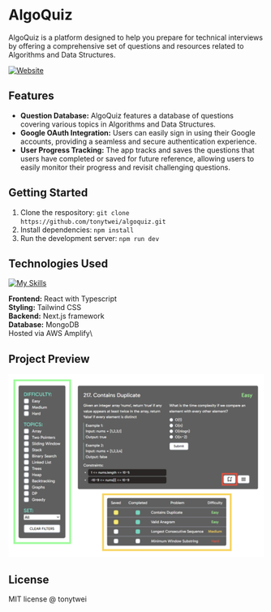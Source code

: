 
# AlgoQuiz
AlgoQuiz is a platform designed to help you prepare for technical interviews by offering a comprehensive set of questions and resources related to Algorithms and Data Structures.

[![Website](https://img.shields.io/website?label=algoquiz.com&style=for-the-badge&url=https%3A%2F%2Falgoquiz.com)](https://algoquiz.com)

## Features

- **Question Database:** AlgoQuiz features a database of questions covering various topics in Algorithms and Data Structures.
- **Google OAuth Integration:** Users can easily sign in using their Google accounts, providing a seamless and secure authentication experience.
- **User Progress Tracking:** The app tracks and saves the questions that users have completed or saved for future reference, allowing users to easily monitor their progress and revisit challenging questions.

## Getting Started

1. Clone the respository: `git clone https://github.com/tonytwei/algoquiz.git`
2. Install dependencies: `npm install`
3. Run the development server: `npm run dev`

## Technologies Used

[![My Skills](https://skillicons.dev/icons?i=react,tailwind,nextjs,mongodb,ts,aws)](https://skillicons.dev)

**Frontend:** React with Typescript\
**Styling:** Tailwind CSS\
**Backend:** Next.js framework\
**Database:** MongoDB\
Hosted via AWS Amplify\

## Project Preview

![alt text](./public/images/index/quiz_ui.png)

## License

MIT license @ tonytwei
